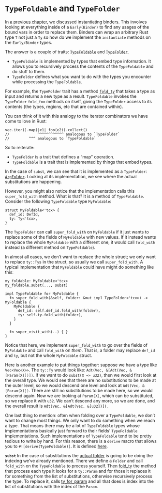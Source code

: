 # `TypeFoldable` and `TypeFolder`

In [a previous chapter], we discussed instantiating binders. This involves looking at everything inside of a `Early(Binder)`
to find any usages of the bound vars in order to replace them. Binders can wrap an arbitrary Rust type `T` not just a `Ty` so
how do we implement the `instantiate` methods on the `Early/Binder` types.

The answer is a couple of traits:
[`TypeFoldable`](https://doc.rust-lang.org/nightly/nightly-rustc/rustc_middle/ty/fold/trait.TypeFoldable.html)
and
[`TypeFolder`](https://doc.rust-lang.org/nightly/nightly-rustc/rustc_middle/ty/fold/trait.TypeFolder.html).

- `TypeFoldable` is implemented by types that embed type information. It allows you to recursively
  process the contents of the `TypeFoldable` and do stuff to them.
- `TypeFolder` defines what you want to do with the types you encounter while processing the
  `TypeFoldable`.

For example, the `TypeFolder` trait has a method
[`fold_ty`](https://doc.rust-lang.org/nightly/nightly-rustc/rustc_middle/ty/fold/trait.TypeFolder.html#method.fold_ty)
that takes a type as input and returns a new type as a result. `TypeFoldable` invokes the
`TypeFolder` `fold_foo` methods on itself, giving the `TypeFolder` access to its contents (the
types, regions, etc that are contained within).

You can think of it with this analogy to the iterator combinators we have come to love in Rust:

```rust,ignore
vec.iter().map(|e1| foo(e2)).collect()
//             ^^^^^^^^^^^^ analogous to `TypeFolder`
//         ^^^ analogous to `TypeFoldable`
```

So to reiterate:

- `TypeFolder`  is a trait that defines a “map” operation.
- `TypeFoldable`  is a trait that is implemented by things that embed types.

In the case of `subst`, we can see that it is implemented as a `TypeFolder`:
[`ArgFolder`](https://doc.rust-lang.org/nightly/nightly-rustc/rustc_type_ir/binder/struct.ArgFolder.html).
Looking at its implementation, we see where the actual substitutions are happening.

However, you might also notice that the implementation calls this `super_fold_with` method. What is
that? It is a method of `TypeFoldable`. Consider the following `TypeFoldable` type `MyFoldable`:

```rust,ignore
struct MyFoldable<'tcx> {
  def_id: DefId,
  ty: Ty<'tcx>,
}
```

The `TypeFolder` can call `super_fold_with` on `MyFoldable` if it just wants to replace some of the
fields of `MyFoldable` with new values. If it instead wants to replace the whole `MyFoldable` with a
different one, it would call `fold_with` instead (a different method on `TypeFoldable`).

In almost all cases, we don’t want to replace the whole struct; we only want to replace `ty::Ty`s in
the struct, so usually we call `super_fold_with`. A typical implementation that `MyFoldable` could
have might do something like this:

```rust,ignore
my_foldable: MyFoldable<'tcx>
my_foldable.subst(..., subst)

impl TypeFoldable for MyFoldable {
  fn super_fold_with(&self, folder: &mut impl TypeFolder<'tcx>) -> MyFoldable {
    MyFoldable {
      def_id: self.def_id.fold_with(folder),
      ty: self.ty.fold_with(folder),
    }
  }

  fn super_visit_with(..) { }
}
```

Notice that here, we implement `super_fold_with` to go over the fields of `MyFoldable` and call
`fold_with` on *them*. That is, a folder may replace  `def_id` and `ty`, but not the whole
`MyFoldable` struct.

Here is another example to put things together: suppose we have a type like `Vec<Vec<X>>`. The
`ty::Ty` would look like: `Adt(Vec, &[Adt(Vec, &[Param(X)])])`. If we want to do `subst(X => u32)`,
then we would first look at the overall type. We would see that there are no substitutions to be
made at the outer level, so we would descend one level and look at `Adt(Vec, &[Param(X)])`. There
are still no substitutions to be made here, so we would descend again. Now we are looking at
`Param(X)`, which can be substituted, so we replace it with `u32`. We can’t descend any more, so we
are done, and  the overall result is `Adt(Vec, &[Adt(Vec, &[u32])])`.

One last thing to mention: often when folding over a `TypeFoldable`, we don’t want to change most
things. We only want to do something when we reach a type. That means there may be a lot of
`TypeFoldable` types whose implementations basically just forward to their fields’ `TypeFoldable`
implementations. Such implementations of `TypeFoldable` tend to be pretty tedious to write by hand.
For this reason, there is a `derive` macro that allows you to `#![derive(TypeFoldable)]`. It is
defined
[here](https://github.com/rust-lang/rust/blob/master/compiler/rustc_macros/src/type_foldable.rs).

**`subst`** In the case of substitutions the [actual
folder](https://github.com/rust-lang/rust/blob/75ff3110ac6d8a0259023b83fd20d7ab295f8dd6/src/librustc_middle/ty/subst.rs#L440-L451)
is going to be doing the indexing we’ve already mentioned. There we define a `Folder` and call
`fold_with` on the `TypeFoldable` to process yourself.  Then
[fold_ty](https://github.com/rust-lang/rust/blob/75ff3110ac6d8a0259023b83fd20d7ab295f8dd6/src/librustc_middle/ty/subst.rs#L512-L536)
the method that process each type it looks for a `ty::Param` and for those it replaces it for
something from the list of substitutions, otherwise recursively process the type.  To replace it,
calls
[ty_for_param](https://github.com/rust-lang/rust/blob/75ff3110ac6d8a0259023b83fd20d7ab295f8dd6/src/librustc_middle/ty/subst.rs#L552-L587)
and all that does is index into the list of substitutions with the index of the `Param`.

[a previous chapter]: ty_module/instantiating_binders.md
